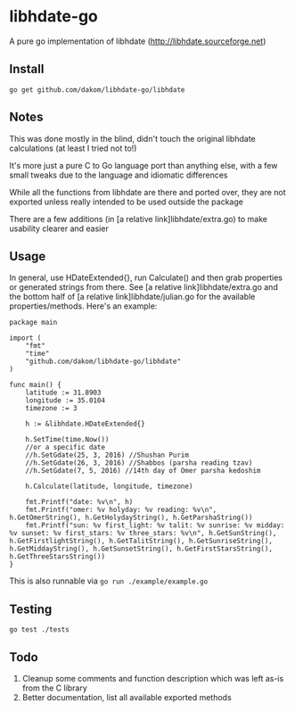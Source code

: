 # libhdate-go

A pure go implementation of libhdate (http://libhdate.sourceforge.net)

## Install

`go get github.com/dakom/libhdate-go/libhdate`

## Notes

This was done mostly in the blind, didn't touch the original libhdate calculations (at least I tried not to!)

It's more just a pure C to Go language port than anything else, with a few small tweaks due to the language and idiomatic differences

While all the functions from libhdate are there and ported over, they are not exported unless really intended to be used outside the package

There are a few additions (in [a relative link]libhdate/extra.go) to make usability clearer and easier

## Usage

In general, use HDateExtended{}, run Calculate() and then grab properties or generated strings from there. See [a relative link]libhdate/extra.go and the bottom half of [a relative link]libhdate/julian.go for the available properties/methods. Here's an example:

```
package main

import (
	"fmt"
	"time"
	"github.com/dakom/libhdate-go/libhdate"
)

func main() {
	latitude := 31.8903
	longitude := 35.0104
	timezone := 3

	h := &libhdate.HDateExtended{}

	h.SetTime(time.Now())
	//or a specific date
	//h.SetGdate(25, 3, 2016) //Shushan Purim
	//h.SetGdate(26, 3, 2016) //Shabbos (parsha reading tzav)
	//h.SetGdate(7, 5, 2016) //14th day of Omer parsha kedoshim

	h.Calculate(latitude, longitude, timezone)

	fmt.Printf("date: %v\n", h)
	fmt.Printf("omer: %v holyday: %v reading: %v\n", h.GetOmerString(), h.GetHolydayString(), h.GetParshaString())
	fmt.Printf("sun: %v first_light: %v talit: %v sunrise: %v midday: %v sunset: %v first_stars: %v three_stars: %v\n", h.GetSunString(), h.GetFirstlightString(), h.GetTalitString(), h.GetSunriseString(), h.GetMiddayString(), h.GetSunsetString(), h.GetFirstStarsString(), h.GetThreeStarsString())
}
```

This is also runnable via `go run ./example/example.go`

## Testing

`go test ./tests`

## Todo

1. Cleanup some comments and function description which was left as-is from the C library
2. Better documentation, list all available exported methods
